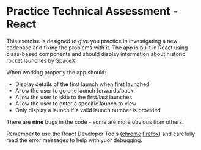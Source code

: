 # Practice Technical Assessment - React

This exercise is designed to give you practice in investigating a new codebase and fixing the problems with it. The app is built in React using class-based components and should display information about historic rocket launches by [SpaceX](https://www.spacex.com/).

When working properly the app should:

- Display details of the first launch when first launched
- Allow the user to go one launch forwards/back
- Allow the user to skip to the first/last launches
- Allow the user to enter a specific launch to view
- Only display a launch if a valid launch number is provided

There are **nine** bugs in the code - some are more obvious than others.

Remember to use the React Developer Tools ([chrome](https://chrome.google.com/webstore/detail/react-developer-tools/fmkadmapgofadopljbjfkapdkoienihi?hl=en) [firefox](https://addons.mozilla.org/en-GB/firefox/addon/react-devtools/)) and carefully read the error messages to help with yuor debugging.